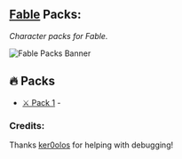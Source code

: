 
## [Fable](https://github.com/ker0olos/fable) Packs: 

_Character packs for Fable._

![Fable Packs Banner](https://i.imgur.com/JCY0CHu.png)

## 🔥 Packs

* [⚔️ Pack 1](https://github.com/ImmortalWay/Pack1) - 

### Credits:
Thanks [ker0olos](https://github.com/ker0olos) for helping with debugging!
